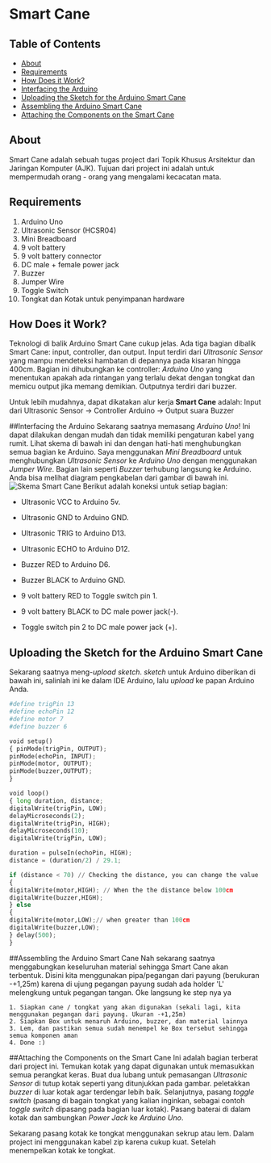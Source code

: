 # Smart Cane
## Table of Contents
- [About](#about)
- [Requirements](#requirements)
- [How Does it Work?](#how-does-it-work)
- [Interfacing the Arduino](#interfacing-the-arduino)
- [Uploading the Sketch for the Arduino Smart Cane](#uploading-the-sketch-for-the-arduino-smart-cane)
- [Assembling the Arduino Smart Cane](#assembling-the-arduino-smart-cane)
- [Attaching the Components on the Smart Cane](#attaching-the-components-on-the-smart-cane)

## About
Smart Cane adalah sebuah tugas project dari Topik Khusus Arsitektur dan Jaringan Komputer (AJK). Tujuan dari project ini adalah untuk mempermudah orang - orang yang mengalami kecacatan mata.

## Requirements 
1. Arduino Uno
2. Ultrasonic Sensor (HCSR04)
3. Mini Breadboard
4. 9 volt battery
5. 9 volt battery connector
6. DC male  + female power jack
7. Buzzer
8. Jumper Wire
9. Toggle Switch
10. Tongkat dan Kotak untuk penyimpanan hardware

## How Does it Work?
Teknologi di balik Arduino Smart Cane cukup jelas. Ada tiga bagian dibalik Smart Cane: input, controller, dan output. Input terdiri dari *Ultrasonic Sensor* yang mampu mendeteksi hambatan di depannya pada kisaran hingga 400cm. Bagian ini dihubungkan ke controller: *Arduino Uno* yang menentukan apakah ada rintangan yang terlalu dekat dengan tongkat dan memicu output jika memang demikian. Outputnya terdiri dari buzzer.

Untuk lebih mudahnya, dapat dikatakan alur kerja **Smart Cane** adalah: Input dari Ultrasonic Sensor -> Controller Arduino -> Output suara Buzzer

##Interfacing the Arduino
Sekarang saatnya memasang *Arduino Uno*! Ini dapat dilakukan dengan mudah dan tidak memiliki pengaturan kabel yang rumit. Lihat skema di bawah ini dan dengan hati-hati menghubungkan semua bagian ke Arduino. Saya menggunakan *Mini Breadboard* untuk menghubungkan *Ultrasonic Sensor* ke *Arduino Uno* dengan menggunakan *Jumper Wire*. Bagian lain seperti *Buzzer* terhubung langsung ke Arduino. Anda bisa melihat diagram pengkabelan dari gambar di bawah ini.
![Skema Smart Cane](https://301o583r8shhildde3s0vcnh-wpengine.netdna-ssl.com/wp-content/uploads/2016/08/conn-min.jpg)
Berikut adalah koneksi untuk setiap bagian:
- Ultrasonic VCC to Arduino 5v.
- Ultrasonic GND to Arduino GND.
- Ultrasonic TRIG to Arduino D13.
- Ultrasonic ECHO to Arduino D12.


- Buzzer RED to Arduino D6.
- Buzzer BLACK to Arduino GND.

- 9 volt battery RED to Toggle switch pin 1.
- 9 volt battery BLACK to DC male power jack(-).
- Toggle switch pin 2 to DC male power jack (+).

## Uploading the Sketch for the Arduino Smart Cane
Sekarang saatnya meng-*upload sketch*. *sketch* untuk Arduino diberikan di bawah ini, salinlah ini ke dalam IDE Arduino, lalu *upload* ke papan Arduino Anda.
```python
#define trigPin 13
#define echoPin 12
#define motor 7
#define buzzer 6

void setup()
{ pinMode(trigPin, OUTPUT);
pinMode(echoPin, INPUT);
pinMode(motor, OUTPUT);
pinMode(buzzer,OUTPUT);
}

void loop()
{ long duration, distance;
digitalWrite(trigPin, LOW); 
delayMicroseconds(2); 
digitalWrite(trigPin, HIGH);
delayMicroseconds(10); 
digitalWrite(trigPin, LOW);

duration = pulseIn(echoPin, HIGH);
distance = (duration/2) / 29.1;

if (distance < 70) // Checking the distance, you can change the value
{ 
digitalWrite(motor,HIGH); // When the the distance below 100cm
digitalWrite(buzzer,HIGH);
} else
{
digitalWrite(motor,LOW);// when greater than 100cm
digitalWrite(buzzer,LOW); 
} delay(500);
}
```

##Assembling the Arduino Smart Cane
Nah sekarang saatnya menggabungkan keseluruhan material sehingga Smart Cane akan terbentuk. Disini kita menggunakan pipa/pegangan dari payung (berukuran -+1,25m) karena di ujung pegangan payung sudah ada holder 'L' melengkung untuk pegangan tangan. Oke langsung ke step nya ya 

	1. Siapkan cane / tongkat yang akan digunakan (sekali lagi, kita menggunakan pegangan dari payung. Ukuran -+1,25m)
	2. Siapkan Box untuk menaruh Arduino, buzzer, dan material lainnya
	3. Lem, dan pastikan semua sudah menempel ke Box tersebut sehingga semua komponen aman
	4. Done :)

##Attaching the Components on the Smart Cane
Ini adalah bagian terberat dari project ini. Temukan kotak yang dapat digunakan untuk memasukkan semua perangkat keras. Buat dua lubang untuk pemasangan *Ultrasonic Sensor* di tutup kotak seperti yang ditunjukkan pada gambar. peletakkan *buzzer* di luar kotak agar terdengar lebih baik. Selanjutnya, pasang *toggle switch* (pasang di bagain tongkat yang kalian inginkan, sebagai contoh *toggle switch* dipasang pada bagian luar kotak). Pasang baterai di dalam kotak dan sambungkan *Power Jack* ke *Arduino Uno*.

Sekarang pasang kotak ke tongkat menggunakan sekrup atau lem. Dalam project ini menggunakan kabel zip karena cukup kuat. Setelah menempelkan kotak ke tongkat.
